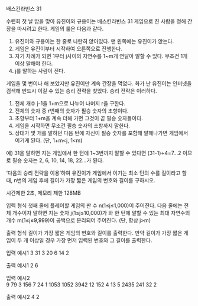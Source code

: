 배스킨라빈스 31

 수련회 첫 날 밤을 맞아 유진이와 규용이는 배스킨라빈스 31 게임으로 진 사람을 정해 간장을 마시려고 한다. 게임의 룰은 다음과 같다.

1. 유진이와 규용이는 한 줄로 나란히 앉아있다. 맨 왼쪽에는 유진이가 앉는다.
2. 게임은 유진이부터 시작하여 오른쪽으로 진행한다.
3. 자기 차례가 되면 1부터 j사이의 자연수를 1~m개 연달아 말할 수 있다. 무조건 1개 이상 말해야 한다.
4. j를 말하는 사람이 진다.

 게임을 몇 번이나 해 보았지만 유진이만 계속 간장을 먹었다. 화가 난 유진이는 인터넷을 검색해 반드시 이길 수 있는 승리 전략을 찾았다. 승리 전략은 이러하다.

1. 전체 개수 j-1을 1+m으로 나누어 나머지 r을 구한다.
2. 전체의 숫자 중 r번째의 숫자가 필승 숫자의 초항이다.
3. 초항부터 1+m을 계속 더해 가면 그것이 곧 필승 숫자들이다.
4. 게임을 시작하면 무조건 필승 숫자의 초항까지 말한다.
5. 상대가 몇 개를 말하던 다음 턴에 자신이 필승 숫자를 포함해 말해나가면 게임에서 이기게 된다. (단, 1+m<j, 1<m)

예) 31을 말하면 지는 게임에서 한 턴에 1~3번까지 말할 수 있다면 (31-1)÷4=7...2 이므로 필승 숫자는 2, 6, 10, 14, 18, 22…가 된다.

 ‘다음의 승리 전략을 이용’하여 유진이가 게임에서 이기는 최소 턴의 수를 길이라고 할 때, n번의 게임 후에 길이가 가장 짧은 게임의 번호와 길이를 구하시오.

 시간제한 2초, 메모리 제한 128MB

입력 형식
 첫째 줄에 플레이할 게임의 판 수 n(1≤j≤1,000)이 주어진다. 다음 줄에는 전체 개수이자 말하면 지는 숫자 j(1≤j≤10,000)가 와 한 턴에 말할 수 있는 최대 자연수의 개수 m(1≤j≤9,999)이 공백으로 분리되어 주어진다. (단, 항상 j>m)

출력 형식
 길이가 가장 짧은 게임의 번호와 길이를 출력한다. 만약 길이가 가장 짧은 게임이 두 개 이상일 경우 가장 먼저 입력된 번호와 그 길이를 출력한다.

입력 예시1
3
31 3
20 6
14 2

출력 예시1
2 6	

입력 예시2			
9
79 3
156 7
24 1
1053 1052
3942 12
152 4
13 5
2435 241
32 2

출력 예시2
4 2	







